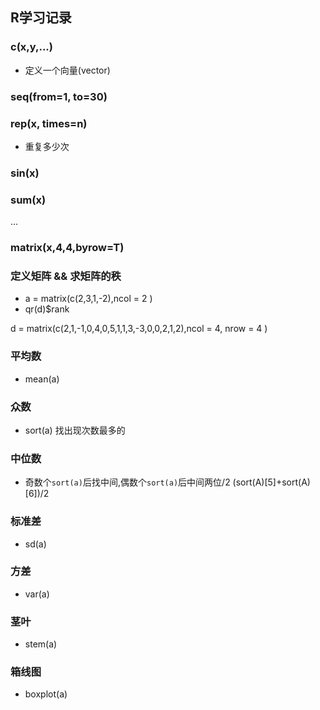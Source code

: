 ## R学习记录


### c(x,y,...)

* 定义一个向量(vector)

### seq(from=1, to=30)

### rep(x, times=n)

* 重复多少次

### sin(x) 
### sum(x) 

...


### matrix(x,4,4,byrow=T)

### 定义矩阵 && 求矩阵的秩

* a = matrix(c(2,3,1,-2),ncol = 2 )
* qr(d)$rank 

d = matrix(c(2,1,-1,0,4,0,5,1,1,3,-3,0,0,2,1,2),ncol = 4, nrow = 4 )


### 平均数

* mean(a)

### 众数
* sort(a) 找出现次数最多的

### 中位数
* 奇数个`sort(a)`后找中间,偶数个`sort(a)`后中间两位/2
(sort(A)[5]+sort(A)[6])/2

### 标准差
* sd(a)

### 方差
* var(a)

### 茎叶
* stem(a)

### 箱线图
* boxplot(a)



```
 
```





